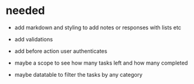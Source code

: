 # needed


- add markdown and styling to add notes or responses with lists etc

- add validations
- add before action user authenticates
- maybe a scope to see how many tasks left and how many completed

- maybe datatable to filter the tasks by any category